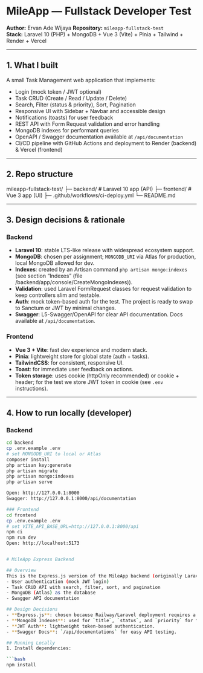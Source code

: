 # MileApp — Fullstack Developer Test

**Author:** Ervan Ade Wijaya
**Repository:** `mileapp-fullstack-test`  
**Stack:** Laravel 10 (PHP) + MongoDB + Vue 3 (Vite) + Pinia + Tailwind + Render + Vercel

---

## 1. What I built

A small Task Management web application that implements:
- Login (mock token / JWT optional)
- Task CRUD (Create / Read / Update / Delete)
- Search, Filter (status & priority), Sort, Pagination
- Responsive UI with Sidebar + Navbar and accessible design
- Notifications (toasts) for user feedback
- REST API with Form Request validation and error handling
- MongoDB indexes for performant queries
- OpenAPI / Swagger documentation available at `/api/documentation`
- CI/CD pipeline with GitHub Actions and deployment to Render (backend) & Vercel (frontend)

---

## 2. Repo structure
mileapp-fullstack-test/
├─ backend/ # Laravel 10 app (API)
├─ frontend/ # Vue 3 app (UI)
├─ .github/workflows/ci-deploy.yml
└─ README.md


---

## 3. Design decisions & rationale

### Backend
- **Laravel 10**: stable LTS-like release with widespread ecosystem support.
- **MongoDB**: chosen per assignment; `MONGODB_URI` via Atlas for production, local MongoDB allowed for dev.
- **Indexes**: created by an Artisan command `php artisan mongo:indexes` (see section “Indexes” (file /backend/app/console/CreateMongoIndexes)).
- **Validation**: used Laravel FormRequest classes for request validation to keep controllers slim and testable.
- **Auth**: mock token-based auth for the test. The project is ready to swap to Sanctum or JWT by minimal changes.
- **Swagger**: L5-Swagger/OpenAPI for clear API documentation. Docs available at `/api/documentation`.

### Frontend
- **Vue 3 + Vite**: fast dev experience and modern stack.
- **Pinia**: lightweight store for global state (auth + tasks).
- **TailwindCSS**: for consistent, responsive UI.
- **Toast**: for immediate user feedback on actions.
- **Token storage**: uses cookie (httpOnly recommended) or cookie + header; for the test we store JWT token in cookie (see `.env` instructions).

---

## 4. How to run locally (developer)

### Backend
```bash
cd backend
cp .env.example .env
# set MONGODB_URI to local or Atlas
composer install
php artisan key:generate
php artisan migrate
php artisan mongo:indexes
php artisan serve

Open: http://127.0.0.1:8000
Swagger: http://127.0.0.1:8000/api/documentation

### Frontend
cd frontend
cp .env.example .env
# set VITE_API_BASE_URL=http://127.0.0.1:8000/api
npm ci
npm run dev
Open: http://localhost:5173


# MileApp Express Backend

## Overview
This is the Express.js version of the MileApp backend (originally Laravel), including:
- User authentication (mock JWT login)
- Task CRUD API with search, filter, sort, and pagination
- MongoDB (Atlas) as the database
- Swagger API documentation

## Design Decisions
- **Express.js**: chosen because Railway/Laravel deployment requires a credit card and MongoDB PHP extensions were problematic.
- **MongoDB Indexes**: used for `title`, `status`, and `priority` for fast queries.
- **JWT Auth**: lightweight token-based authentication.
- **Swagger Docs**: `/api/documentations` for easy API testing.

## Running Locally
1. Install dependencies:

```bash
npm install
